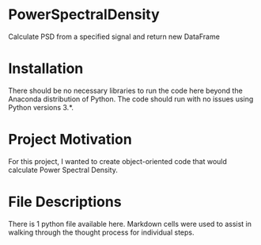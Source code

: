 # PowerSpectralDensity
Calculate PSD from a specified signal and return new DataFrame

# Installation
There should be no necessary libraries to run the code here beyond the Anaconda distribution of Python. The code should run with no issues using Python versions 3.*.

# Project Motivation
For this project, I wanted to create object-oriented code that would calculate Power Spectral Density.

# File Descriptions
There is 1 python file available here. Markdown cells were used to assist in walking through the thought process for individual steps.
